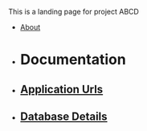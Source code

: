 This is a landing page for project ABCD

* [About](./about)
* # Documentation
* ## [Application Urls](./documentation/urls)
* ## [Database Details](./documentation/database)
